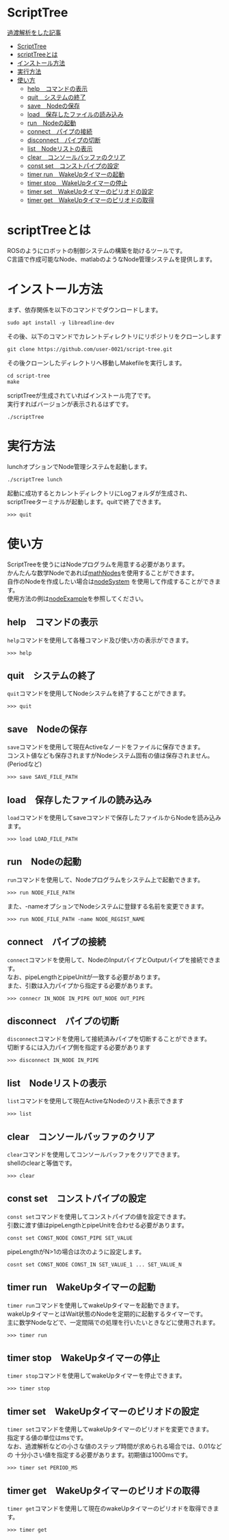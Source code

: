 # ScriptTree
[過渡解析をした記事](https://qiita.com/Uniter/items/33915d515e4624ea696c)

- [ScriptTree](#scripttree)
- [scriptTreeとは](#scripttreeとは)
- [インストール方法](#インストール方法)
- [実行方法](#実行方法)
- [使い方](#使い方)
  - [help　コマンドの表示](#helpコマンドの表示)
  - [quit　システムの終了](#quitシステムの終了)
  - [save　Nodeの保存](#savenodeの保存)
  - [load　保存したファイルの読み込み](#load保存したファイルの読み込み)
  - [run　Nodeの起動](#runnodeの起動)
  - [connect　パイプの接続](#connectパイプの接続)
  - [disconnect　パイプの切断](#disconnectパイプの切断)
  - [list　Nodeリストの表示](#listnodeリストの表示)
  - [clear　コンソールバッファのクリア](#clearコンソールバッファのクリア)
  - [const set　コンストパイプの設定](#const-setコンストパイプの設定)
  - [timer run　WakeUpタイマーの起動](#timer-runwakeupタイマーの起動)
  - [timer stop　WakeUpタイマーの停止](#timer-stopwakeupタイマーの停止)
  - [timer set　WakeUpタイマーのピリオドの設定](#timer-setwakeupタイマーのピリオドの設定)
  - [timer get　WakeUpタイマーのピリオドの取得](#timer-getwakeupタイマーのピリオドの取得)

# scriptTreeとは

ROSのようにロボットの制御システムの構築を助けるツールです。  
C言語で作成可能なNode、matlabのようなNode管理システムを提供します。

# インストール方法

まず、依存関係を以下のコマンドでダウンロードします。

```
sudo apt install -y libreadline-dev
```

その後、以下のコマンドでカレントディレクトリにリポジトリをクローンします

```
git clone https://github.com/user-0021/script-tree.git
```

その後クローンしたディレクトリへ移動しMakefileを実行します。

```
cd script-tree
make
```

scriptTreeが生成されていればインストール完了です。  
実行すればバージョンが表示されるはずです。

```
./scriptTree
```

# 実行方法

lunchオプションでNode管理システムを起動します。

```
./scriptTree lunch
```

起動に成功するとカレントディレクトリにLogフォルダが生成され、  
scriptTreeターミナルが起動します。quitで終了できます。

```
>>> quit
```

# 使い方

ScriptTreeを使うにはNodeプログラムを用意する必要があります。  
かんたんな数学Nodeであれば[mathNodes](https://github.com/user-0021/mathNodes)を使用することができます。  
自作のNodeを作成したい場合は[nodeSystem](https://github.com/user-0021/nodeSystem)
を使用して作成することができます。  
使用方法の例は[nodeExample](https://github.com/user-0021/nodeExample)を参照してください。

## help　コマンドの表示

`help`コマンドを使用して各種コマンド及び使い方の表示ができます。

```
>>> help
```

## quit　システムの終了

`quit`コマンドを使用してNodeシステムを終了することができます。

```
>>> quit
```

## save　Nodeの保存

`save`コマンドを使用して現在Activeなノードをファイルに保存できます。  
コンスト値なども保存されますがNodeシステム固有の値は保存されません。(Periodなど)

```
>>> save SAVE_FILE_PATH
```

## load　保存したファイルの読み込み

`load`コマンドを使用してsaveコマンドで保存したファイルからNodeを読み込みます。

```
>>> load LOAD_FILE_PATH
```

## run　Nodeの起動

`run`コマンドを使用して、Nodeプログラムをシステム上で起動できます。

```
>>> run NODE_FILE_PATH
```

また、-nameオプションでNodeシステムに登録する名前を変更できます。

```
>>> run NODE_FILE_PATH -name NODE_REGIST_NAME
```

## connect　パイプの接続

`connect`コマンドを使用して、NodeのInputパイプとOutputパイプを接続できます。  
なお、pipeLengthとpipeUnitが一致する必要があります。  
また、引数は入力パイプから指定する必要があります。

```
>>> connecr IN_NODE IN_PIPE OUT_NODE OUT_PIPE
```

## disconnect　パイプの切断

`disconnect`コマンドを使用して接続済みパイプを切断することができます。  
切断するには入力パイプ側を指定する必要があります

```
>>> disconnect IN_NODE IN_PIPE
```

## list　Nodeリストの表示

`list`コマンドを使用して現在ActiveなNodeのリスト表示できます

```
>>> list
```

## clear　コンソールバッファのクリア

`clear`コマンドを使用してコンソールバッファをクリアできます。  
shellのclearと等価です。

```
>>> clear
```

## const set　コンストパイプの設定

`const set`コマンドを使用してコンストパイプの値を設定できます。  
引数に渡す値はpipeLengthとpipeUnitを合わせる必要があります。

```
const set CONST_NODE CONST_PIPE SET_VALUE
```

pipeLengthがN>1の場合は次のように設定します。

```
cosnt set CONST_NODE CONST_IN SET_VALUE_1 ... SET_VALUE_N
```

## timer run　WakeUpタイマーの起動

`timer run`コマンドを使用してwakeUpタイマーを起動できます。  
wakeUpタイマーとはWait状態のNodeを定期的に起動するタイマーです。  
主に数学Nodeなどで、一定間隔での処理を行いたいときなどに使用されます。

```
>>> timer run
```

## timer stop　WakeUpタイマーの停止

`timer stop`コマンドを使用してwakeUpタイマーを停止できます。

```
>>> timer stop
```

## timer set　WakeUpタイマーのピリオドの設定

`timer set`コマンドを使用してwakeUpタイマーのピリオドを変更できます。  
指定する値の単位はmsです。  
なお、過渡解析などの小さな値のステップ時間が求められる場合では、0.01などの
十分小さい値を指定する必要があります。初期値は1000msです。

```
>>> timer set PERIOD_MS
```

## timer get　WakeUpタイマーのピリオドの取得

`timer get`コマンドを使用して現在のwakeUpタイマーのピリオドを取得できます。  

```
>>> timer get
```
